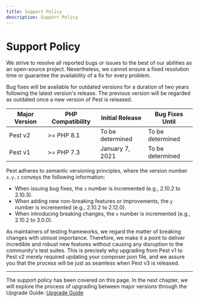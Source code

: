 ```yaml
---
title: Support Policy
description: Support Policy
---
```

# Support Policy

We strive to resolve all reported bugs or issues to the best of our abilities as an open-source project. Nevertheless, we cannot ensure a fixed resolution time or guarantee the availability of a fix for every problem.

Bug fixes will be available for outdated versions for a duration of two years following the latest version's release. The previous version will be regarded as outdated once a new version of Pest is released.

| Major Version | PHP Compatibility | Initial Release | Bug Fixes Until
| ---------------- | --- | --- | --- |
| Pest v2 | >= PHP 8.1 | To be determined | To be determined
| Pest v1 | >= PHP 7.3 | January 7, 2021 | To be determined

Pest adheres to semantic versioning principles, where the version number `x.y.z` conveys the following information:
- When issuing bug fixes, the `z` number is incremented (e.g., 2.10.2 to 2.10.3).
- When adding new non-breaking features or improvements, the `y` number is incremented (e.g., 2.10.2 to 2.12.0).
- When introducing breaking changes, the `x` number is incremented (e.g., 2.10.2 to 3.0.0).

As maintainers of testing frameworks, we regard the matter of breaking changes with utmost importance. Therefore, we make it a point to deliver incredible and robust new features without causing any disruption to the community's test suites. This is precisely why upgrading from Pest v1 to Pest v2 merely required updating your composer.json file, and we assure you that the process will be just as seamless when Pest v3 is released.

----

The support policy has been covered on this page. In the next chapter, we will explore the process of upgrading between major versions through the Upgrade Guide: [Upgrade Guide](/docs/upgrade-guide)
